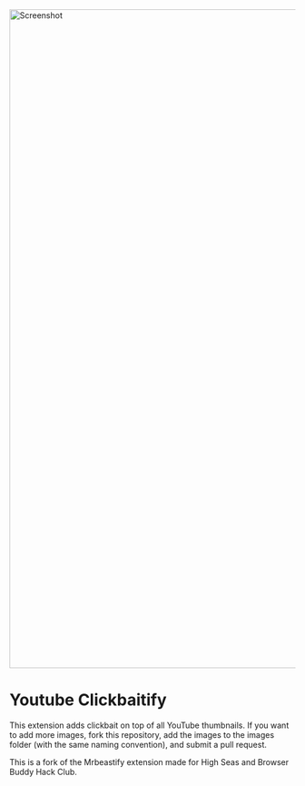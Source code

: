 <img width="1160" alt="Screenshot" src="https://github.com/user-attachments/assets/bc819196-7d94-40fb-a6d7-43f457a3e4d7" />

# Youtube Clickbaitify

This extension adds clickbait on top of all YouTube thumbnails.
If you want to add more images, fork this repository, add the images to the images folder (with the same naming convention), and submit a pull request.

This is a fork of the Mrbeastify extension made for High Seas and Browser Buddy Hack Club.